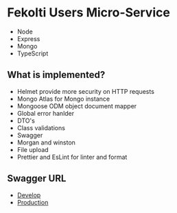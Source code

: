 # Fekolti Users Micro-Service

- Node
- Express
- Mongo
- TypeScript

## What is implemented?

- Helmet provide more security on HTTP requests
- Mongo Atlas for Mongo instance
- Mongoose ODM object document mapper
- Global error hanlder
- DTO's
- Class validations
- Swagger
- Morgan and winston
- File upload
- Prettier and EsLint for linter and format

## Swagger URL

- [Develop](http://localhost:5010/)
- [Production](https://www.olger-domain.com)
